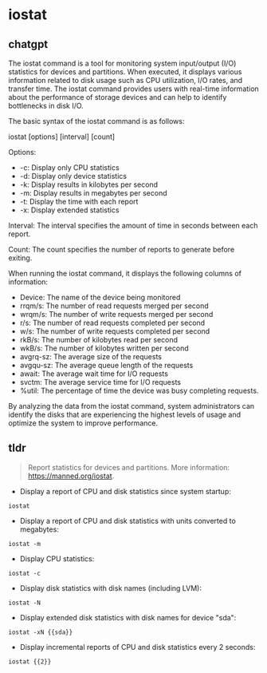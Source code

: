 # iostat 
## chatgpt 
The iostat command is a tool for monitoring system input/output (I/O) statistics for devices and partitions. When executed, it displays various information related to disk usage such as CPU utilization, I/O rates, and transfer time. The iostat command provides users with real-time information about the performance of storage devices and can help to identify bottlenecks in disk I/O.

The basic syntax of the iostat command is as follows:

iostat [options] [interval] [count]

Options:

- -c: Display only CPU statistics
- -d: Display only device statistics
- -k: Display results in kilobytes per second
- -m: Display results in megabytes per second
- -t: Display the time with each report
- -x: Display extended statistics

Interval: The interval specifies the amount of time in seconds between each report.

Count: The count specifies the number of reports to generate before exiting.

When running the iostat command, it displays the following columns of information:

- Device: The name of the device being monitored
- rrqm/s: The number of read requests merged per second
- wrqm/s: The number of write requests merged per second
- r/s: The number of read requests completed per second
- w/s: The number of write requests completed per second
- rkB/s: The number of kilobytes read per second
- wkB/s: The number of kilobytes written per second
- avgrq-sz: The average size of the requests
- avgqu-sz: The average queue length of the requests
- await: The average wait time for I/O requests
- svctm: The average service time for I/O requests
- %util: The percentage of time the device was busy completing requests.

By analyzing the data from the iostat command, system administrators can identify the disks that are experiencing the highest levels of usage and optimize the system to improve performance. 

## tldr 
 
> Report statistics for devices and partitions.
> More information: <https://manned.org/iostat>.

- Display a report of CPU and disk statistics since system startup:

`iostat`

- Display a report of CPU and disk statistics with units converted to megabytes:

`iostat -m`

- Display CPU statistics:

`iostat -c`

- Display disk statistics with disk names (including LVM):

`iostat -N`

- Display extended disk statistics with disk names for device "sda":

`iostat -xN {{sda}}`

- Display incremental reports of CPU and disk statistics every 2 seconds:

`iostat {{2}}`
